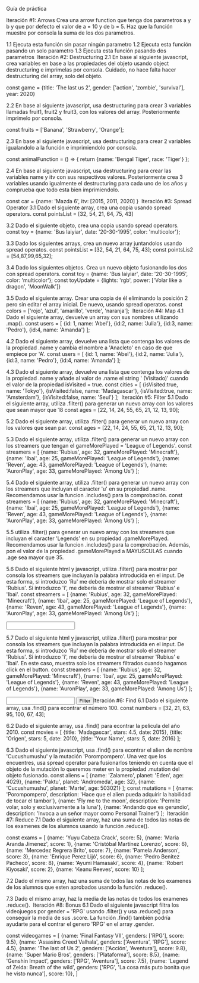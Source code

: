Guía de práctica

Iteración #1: Arrows
Crea una arrow function que tenga dos parametros a y b y
que por defecto el valor de a = 10 y de b = 5. Haz que la función muestre
por consola la suma de los dos parametros.

1.1 Ejecuta esta función sin pasar ningún parametro
1.2 Ejecuta esta función pasando un solo parametro
1.3 Ejecuta esta función pasando dos parametros
​
Iteración #2: Destructuring
2.1 En base al siguiente javascript, crea variables en base a las propiedades
del objeto usando object destructuring e imprimelas por consola. Cuidado,
no hace falta hacer destructuring del array, solo del objeto.

const game = {title: 'The last us 2', gender: ['action', 'zombie', 'survival'], year: 2020}

2.2 En base al siguiente javascript, usa destructuring para crear 3 variables
llamadas fruit1, fruit2 y fruit3, con los valores del array. Posteriormente
imprimelo por consola.

const fruits = ['Banana', 'Strawberry', 'Orange'];

2.3 En base al siguiente javascript, usa destructuring para crear 2
variables igualandolo a la función e imprimiendolo por consola.

const animalFunction = () => {
return {name: 'Bengal Tiger', race: 'Tiger'}
};

2.4 En base al siguiente javascript, usa destructuring para crear las
variables name y itv con sus respectivos valores. Posteriormente crea
3 variables usando igualmente el destructuring para cada uno de los años
y comprueba que todo esta bien imprimiendolo.

const car = {name: 'Mazda 6', itv: [2015, 2011, 2020] }
​
Iteración #3: Spread Operator
3.1 Dado el siguiente array, crea una copia usando spread operators.
const pointsList = [32, 54, 21, 64, 75, 43]

3.2 Dado el siguiente objeto, crea una copia usando spread operators.
const toy = {name: 'Bus laiyiar', date: '20-30-1995', color: 'multicolor'};

3.3 Dado los siguientes arrays, crea un nuevo array juntandolos usando
spread operatos.
const pointsList = [32, 54, 21, 64, 75, 43];
const pointsLis2 = [54,87,99,65,32];

3.4 Dado los siguientes objetos. Crea un nuevo objeto fusionando los dos
con spread operators.
const toy = {name: 'Bus laiyiar', date: '20-30-1995', color: 'multicolor'};
const toyUpdate = {lights: 'rgb', power: ['Volar like a dragon', 'MoonWalk']}

3.5 Dado el siguiente array. Crear una copia de él eliminando la posición 2
pero sin editar el array inicial. De nuevo, usando spread operatos.
const colors = ['rojo', 'azul', 'amarillo', 'verde', 'naranja'];
​
Iteración #4: Map
4.1 Dado el siguiente array, devuelve un array con sus nombres
utilizando .map().
const users = [
{id: 1, name: 'Abel'},
{id:2, name: 'Julia'},
{id:3, name: 'Pedro'},
{id:4, name: 'Amanda'}
];

4.2 Dado el siguiente array, devuelve una lista que contenga los valores
de la propiedad .name y cambia el nombre a 'Anacleto' en caso de que
empiece por 'A'.
const users = [
{id: 1, name: 'Abel'},
{id:2, name: 'Julia'},
{id:3, name: 'Pedro'},
{id:4, name: 'Amanda'}
];

4.3 Dado el siguiente array, devuelve una lista que contenga los valores
de la propiedad .name y añade al valor de .name el string ' (Visitado)'
cuando el valor de la propiedad isVisited = true.
const cities = [
{isVisited:true, name: 'Tokyo'},
{isVisited:false, name: 'Madagascar'},
{isVisited:true, name: 'Amsterdam'},
{isVisited:false, name: 'Seul'}
];
​
Iteración #5: Filter
5.1 Dado el siguiente array, utiliza .filter() para generar un nuevo array
con los valores que sean mayor que 18
const ages = [22, 14, 24, 55, 65, 21, 12, 13, 90];

5.2 Dado el siguiente array, utiliza .filter() para generar un nuevo array
con los valores que sean par.
const ages = [22, 14, 24, 55, 65, 21, 12, 13, 90];

5.3 Dado el siguiente array, utiliza .filter() para generar un nuevo array
con los streamers que tengan el gameMorePlayed = 'League of Legends'.
const streamers = [
{name: 'Rubius', age: 32, gameMorePlayed: 'Minecraft'},
{name: 'Ibai', age: 25, gameMorePlayed: 'League of Legends'},
{name: 'Reven', age: 43, gameMorePlayed: 'League of Legends'},
{name: 'AuronPlay', age: 33, gameMorePlayed: 'Among Us'}
];

5.4 Dado el siguiente array, utiliza .filter() para generar un nuevo array
con los streamers que incluyan el caracter 'u' en su propiedad .name. Recomendamos
usar la funcion .includes() para la comprobación.
const streamers = [
{name: 'Rubius', age: 32, gameMorePlayed: 'Minecraft'},
{name: 'Ibai', age: 25, gameMorePlayed: 'League of Legends'},
{name: 'Reven', age: 43, gameMorePlayed: 'League of Legends'},
{name: 'AuronPlay', age: 33, gameMorePlayed: 'Among Us'}
];

5.5 utiliza .filter() para generar un nuevo array con los streamers que incluyan
el caracter 'Legends' en su propiedad .gameMorePlayed. Recomendamos usar la funcion
.includes() para la comprobación.
Además, pon el valor de la propiedad .gameMorePlayed a MAYUSCULAS cuando
.age sea mayor que 35.

5.6 Dado el siguiente html y javascript, utiliza .filter() para mostrar por consola
los streamers que incluyan la palabra introducida en el input. De esta forma, si
introduzco 'Ru' me deberia de mostrar solo el streamer 'Rubius'. Si
introduzco 'i', me deberia de mostrar el streamer 'Rubius' e 'Ibai'.
const streamers = [
{name: 'Rubius', age: 32, gameMorePlayed: 'Minecraft'},
{name: 'Ibai', age: 25, gameMorePlayed: 'League of Legends'},
{name: 'Reven', age: 43, gameMorePlayed: 'League of Legends'},
{name: 'AuronPlay', age: 33, gameMorePlayed: 'Among Us'}
];

<!doctype html>
<html lang="en">
<head>
<meta charset="UTF-8">
             <meta name="viewport" content="width=device-width, user-scalable=no, initial-scale=1.0, maximum-scale=1.0, minimum-scale=1.0">
             <meta http-equiv="X-UA-Compatible" content="ie=edge">
             <title>Document</title>
</head>
<body>
  <input type="text" data-function="toFilterStreamers"/>
</body>
</html>

5.7 Dado el siguiente html y javascript, utiliza .filter() para mostrar por consola
los streamers que incluyan la palabra introducida en el input. De esta forma, si
introduzco 'Ru' me deberia de mostrar solo el streamer 'Rubius'. Si introduzco 'i',
me deberia de mostrar el streamer 'Rubius' e 'Ibai'.
En este caso, muestra solo los streamers filtrados cuando hagamos click en el button.
const streamers = [
{name: 'Rubius', age: 32, gameMorePlayed: 'Minecraft'},
{name: 'Ibai', age: 25, gameMorePlayed: 'League of Legends'},
{name: 'Reven', age: 43, gameMorePlayed: 'League of Legends'},
{name: 'AuronPlay', age: 33, gameMorePlayed: 'Among Us'}
];

<!doctype html>
<html lang="en">
<head>
<meta charset="UTF-8">
             <meta name="viewport" content="width=device-width, user-scalable=no, initial-scale=1.0, maximum-scale=1.0, minimum-scale=1.0">
             <meta http-equiv="X-UA-Compatible" content="ie=edge">
             <title>Document</title>
</head>
<body>
  <input type="text" data-function="toFilterStreamers"/>
  <button data-function="toShowFilterStreamers">Filter</button>
</body>
</html>
​
Iteración #6: Find
6.1 Dado el siguiente array, usa .find() para econtrar el número 100.
const numbers = [32, 21, 63, 95, 100, 67, 43];

6.2 Dado el siguiente array, usa .find() para econtrar la pelicula del año 2010.
const movies = [
{title: 'Madagascar', stars: 4.5, date: 2015},
{title: 'Origen', stars: 5, date: 2010},
{title: 'Your Name', stars: 5, date: 2016}
];

6.3 Dado el siguiente javascript, usa .find() para econtrar el alien de nombre
'Cucushumushu' y la mutación 'Porompompero'. Una vez que los encuentres, usa
spread operator para fusionarlos teniendo en cuenta que el objeto de la mutación
lo queremos meter en la propiedad .mutation del objeto fusionado.
const aliens = [
{name: 'Zalamero', planet: 'Eden', age: 4029},
{name: 'Paktu', planet: 'Andromeda', age: 32},
{name: 'Cucushumushu', planet: 'Marte', age: 503021}
];
const mutations = [
{name: 'Porompompero', description: 'Hace que el alien pueda adquirir la habilidad de tocar el tambor'},
{name: 'Fly me to the moon', description: 'Permite volar, solo y exclusivamente a la luna'},
{name: 'Andando que es gerundio', description: 'Invoca a un señor mayor como Personal Trainer'}
];
​
Iteración #7: Reduce
7.1 Dado el siguiente array, haz una suma de todos las notas de los examenes de
los alumnos usando la función .reduce().

const exams = [
{name: 'Yuyu Cabeza Crack', score: 5},
{name: 'Maria Aranda Jimenez', score: 1},
{name: 'Cristóbal Martínez Lorenzo', score: 6},
{name: 'Mercedez Regrera Brito', score: 7},
{name: 'Pamela Anderson', score: 3},
{name: 'Enrique Perez Lijó', score: 6},
{name: 'Pedro Benitez Pacheco', score: 8},
{name: 'Ayumi Hamasaki', score: 4},
{name: 'Robert Kiyosaki', score: 2},
{name: 'Keanu Reeves', score: 10}
];

7.2 Dado el mismo array, haz una suma de todos las notas de los examenes de los
alumnos que esten aprobados usando la función .reduce().

7.3 Dado el mismo array, haz la media de las notas de todos los examenes .reduce().
​
Iteración #8: Bonus
6.1 Dado el siguiente javascript filtra los videojuegos por gender = 'RPG' usando
.filter() y usa .reduce() para conseguir la media de sus .score.
La función .find() también podría ayudarte para el contrar el genero 'RPG' en el
array .gender.

const videogames = [
{name: 'Final Fantasy VII', genders: ['RPG'], score: 9.5},
{name: 'Assasins Creed Valhala', genders: ['Aventura', 'RPG'], score: 4.5},
{name: 'The last of Us 2', genders: ['Acción', 'Aventura'], score: 9.8},
{name: 'Super Mario Bros', genders: ['Plataforma'], score: 8.5},
{name: 'Genshin Impact', genders: ['RPG', 'Aventura'], score: 7.5},
{name: 'Legend of Zelda: Breath of the wild', genders: ['RPG', 'La cosa más puto bonita que he visto nunca'], score: 10},
]
